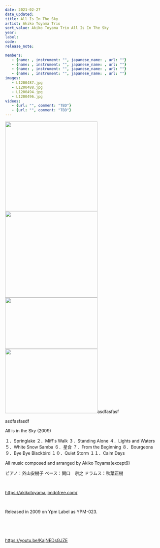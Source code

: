 ```yaml
---
date: 2021-02-27
date_updated: 
title: All Is In The Sky
artist: Akiko Toyama Trio
sort_value: Akiko Toyama Trio All Is In The Sky
year: 
label: 
code: 
release_note: 

members:
   - {name: , instrument: "", japanese_name: , url: ""}
   - {name: , instrument: "", japanese_name: , url: ""}
   - {name: , instrument: "", japanese_name: , url: ""}
   - {name: , instrument: "", japanese_name: , url: ""}
images: 
   - L1200487.jpg
   - L1200488.jpg
   - L1200494.jpg
   - L1200496.jpg
videos: 
   - {url: "", comment: "TBD"}
   - {url: "", comment: "TBD"}
---
```

<a href="http://www.jjazzist.com/wp-content/uploads/2018/08/L1200487.jpg"><img class="alignnone size-medium wp-image-3208" src="http://www.jjazzist.com/wp-content/uploads/2018/08/L1200487-300x291.jpg" alt="" width="300" height="291" /></a> <a href="http://www.jjazzist.com/wp-content/uploads/2018/08/L1200488.jpg"><img class="alignnone size-medium wp-image-3209" src="http://www.jjazzist.com/wp-content/uploads/2018/08/L1200488-300x280.jpg" alt="" width="300" height="280" /></a> <a href="http://www.jjazzist.com/wp-content/uploads/2018/08/L1200494.jpg"><img class="alignnone size-medium wp-image-3210" src="http://www.jjazzist.com/wp-content/uploads/2018/08/L1200494-300x167.jpg" alt="" width="300" height="167" /></a> <a href="http://www.jjazzist.com/wp-content/uploads/2018/08/L1200496.jpg"><img class="alignnone size-medium wp-image-3211" src="http://www.jjazzist.com/wp-content/uploads/2018/08/L1200496-300x209.jpg" alt="" width="300" height="209" /></a>asdfasfasf

asdfasfasdf

All is in the Sky (2009)

１．Springlake
２．Miff's Walk
３．Standing Alone
４．Lights and Waters
５．White Snow Samba
６．星合
７．From the Beginning
８．Bourgeons
９．Bye Bye Blackbird
１０．Quiet Storm
１１．Calm Days

All music composed and arranged by Akiko Toyama(except9)

ピアノ：外山安樹子
ベース：関口　宗之
ドラムス：秋葉正樹

&nbsp;

https://akikotoyama.jimdofree.com/

&nbsp;

Released in 2009 on Ypm Label as YPM-023.

&nbsp;

&nbsp;

https://youtu.be/KajNEDsGJZE

&nbsp;
